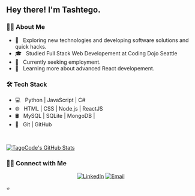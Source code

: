 <h2> Hey there! I'm Tashtego.</h2>

<h3> 👨‍💻 About Me </h3>

- 🤔 &nbsp; Exploring new technologies and developing software solutions and quick hacks.
- 🎓 &nbsp; Studied Full Stack Web Developement at Coding Dojo Seattle
- 💼 &nbsp; Currently seeking employment.
- 🌱 &nbsp; Learning more about advanced React developement.

<h3>🛠 Tech Stack</h3>

- 💻 &nbsp; Python | JavaScript | C# 
- 🌐 &nbsp; HTML | CSS | Node.js | ReactJS
- 🛢 &nbsp; MySQL | SQLite | MongoDB |
- 🔧 &nbsp; Git | GitHub

<br/>

[![TagoCode's GitHub Stats](https://github-readme-stats.vercel.app/api?username=TagoCode&show_icons=true)](https://github.com/TagoCode)

<h3> 🤝🏻 Connect with Me </h3>

<p align="center">
<a href="https://www.linkedin.com/in/AVS1508/"><img alt="LinkedIn" src="https://img.shields.io/badge/LinkedIn-Aditya%20Vikram%20Singh-blue?style=flat-square&logo=linkedin"></a>
<a href="mailto:tashtegodutton@gmail.com"><img alt="Email" src="https://img.shields.io/badge/Email-tashtegodutton@gmail.com-blue?style=flat-square&logo=gmail"></a>
</p>

⭐️
